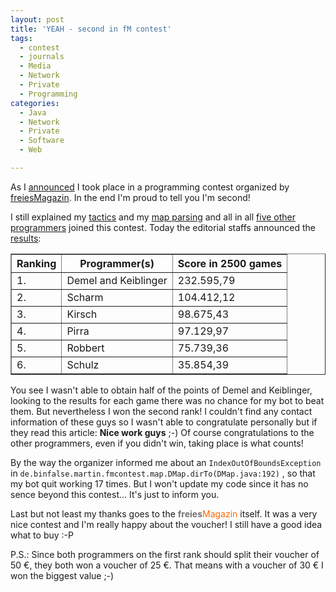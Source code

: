 ```yaml
---
layout: post
title: 'YEAH - second in fM contest'
tags:
  - contest
  - journals
  - Media
  - Network
  - Private
  - Programming
categories:
  - Java
  - Network
  - Private
  - Software
  - Web

---
```


As I <a href="/2010/12/created-an-ai-for-a-contest/">announced</a> I took place in a programming contest organized by <a href="http://www.freiesmagazin.de/dritter_programmierwettbewerb">freiesMagazin</a>. In the end I'm proud to tell you I'm second!


I still explained my <a href="/2010/12/fm-contest-tactics/">tactics</a> and my <a href="/2010/12/fm-contest-mappings/">map parsing</a> and all in all <a href="/2010/12/yeah-top-ten/">five other programmers</a> joined this contest. Today the editorial staffs announced the <a href="http://www.freiesmagazin.de/20110109-gewinner-des-dritten-freiesMagazin-programmierwettbewerbs">results</a>:

<table border="1" cellpadding="3">
<tbody><tr><th>Ranking</th><th>Programmer(s)</th><th>Score in 2500 games</th></tr>
<tr><td>1.</td><td>Demel and Keiblinger</td><td class="tab-right">232.595,79</td></tr>
<tr><td>2.</td><td>Scharm</td><td class="tab-right">104.412,12 </td></tr>
<tr><td>3.</td><td>Kirsch</td><td class="tab-right">98.675,43 </td></tr>
<tr><td>4.</td><td>Pirra</td><td class="tab-right">97.129,97 </td></tr>
<tr><td>5.</td><td>Robbert</td><td class="tab-right">75.739,36 </td></tr>
<tr><td>6.</td><td>Schulz</td><td class="tab-right">35.854,39 </td></tr>
</tbody></table>

You see I wasn't able to obtain half of the points of Demel and Keiblinger, looking to the results for each game there was no chance for my bot to beat them. But nevertheless I won the second rank! I couldn't find any contact information of these guys so I wasn't able to congratulate personally but if they read this article: <strong>Nice work guys</strong> ;-)
Of course congratulations to the other programmers, even if you didn't win, taking place is what counts!

By the way the organizer informed me about an  `IndexOutOfBoundsException`  in  `de.binfalse.martin.fmcontest.map.DMap.dirTo(DMap.java:192)` , so that my bot quit working 17 times. But I won't update my code since it has no sence beyond this contest... It's just to inform you.

Last but not least my thanks goes to the <span style="font-weight: bold; color: rgb(115, 115, 115);">freies</span><span style="color: rgb(255, 102, 0);">Magazin</span> itself. It was a very nice contest and I'm really happy about the voucher! I still have a good idea what to buy :-P

P.S.: Since both programmers on the first rank should split their voucher of 50 &euro;, they both won a voucher of 25 &euro;. That means with a voucher of 30 &euro; I won the biggest value ;-)


